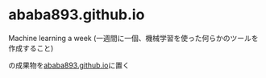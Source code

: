 # ababa893.github.io
Machine learning a week (一週間に一個、機械学習を使った何らかのツールを作成すること)

の成果物を[ababa893.github.io](https://ababa893.github.io/)に置く

